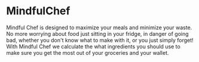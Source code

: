 # MindfulChef
Mindful Chef is designed to maximize your meals and minimize your waste.
      No more worrying about food just sitting in your fridge, in danger of going bad, whether you don't know what to make with it, or you just simply forget!
      With Mindful Chef we calculate the what ingredients you should use to make sure you get the most out of your groceries and your wallet.
